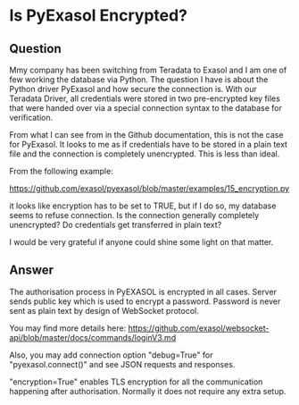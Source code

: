 # Is PyExasol Encrypted?

## Question
Mmy company has been switching from Teradata to Exasol and I am one of few working the database via Python. The question I have is about the Python driver PyExasol and how secure the connection is. With our Teradata Driver, all credentials were stored in two pre-encrypted key files that were handed over via a special connection syntax to the database for verification. 

From what I can see from in the Github documentation, this is not the case for PyExasol. It looks to me as if credentials have to be stored in a plain text file and the connection is completely unencrypted. This is less than ideal. 

From the following example:

https://github.com/exasol/pyexasol/blob/master/examples/15_encryption.py

it looks like encryption has to be set to TRUE, but if I do so, my database seems to refuse connection. Is the connection generally completely unencrypted? Do credentials get transferred in plain text?

I would be very grateful if anyone could shine some light on that matter. 

## Answer
The authorisation process in PyEXASOL is encrypted in all cases. Server sends public key which is used to encrypt a password. Password is never sent as plain text by design of WebSocket protocol.

You may find more details here: https://github.com/exasol/websocket-api/blob/master/docs/commands/loginV3.md

Also, you may add connection option "debug=True" for "pyexasol.connect()" and see JSON requests and responses.

"encryption=True" enables TLS encryption for all the communication happening after authorisation. Normally it does not require any extra setup. 